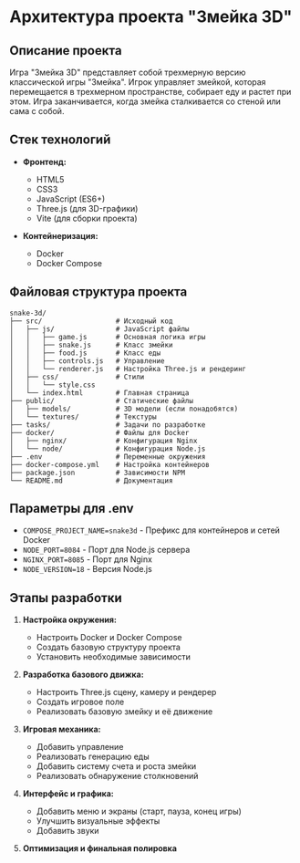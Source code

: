 # Архитектура проекта "Змейка 3D"

## Описание проекта
Игра "Змейка 3D" представляет собой трехмерную версию классической игры "Змейка". Игрок управляет змейкой, которая перемещается в трехмерном пространстве, собирает еду и растет при этом. Игра заканчивается, когда змейка сталкивается со стеной или сама с собой.

## Стек технологий
- **Фронтенд:**
  - HTML5
  - CSS3
  - JavaScript (ES6+)
  - Three.js (для 3D-графики)
  - Vite (для сборки проекта)

- **Контейнеризация:**
  - Docker
  - Docker Compose

## Файловая структура проекта
```
snake-3d/
├── src/                  # Исходный код
│   ├── js/               # JavaScript файлы
│   │   ├── game.js       # Основная логика игры
│   │   ├── snake.js      # Класс змейки
│   │   ├── food.js       # Класс еды
│   │   ├── controls.js   # Управление
│   │   └── renderer.js   # Настройка Three.js и рендеринг
│   ├── css/              # Стили
│   │   └── style.css
│   └── index.html        # Главная страница
├── public/               # Статические файлы
│   ├── models/           # 3D модели (если понадобятся)
│   └── textures/         # Текстуры
├── tasks/                # Задачи по разработке
├── docker/               # Файлы для Docker
│   ├── nginx/            # Конфигурация Nginx
│   └── node/             # Конфигурация Node.js
├── .env                  # Переменные окружения
├── docker-compose.yml    # Настройка контейнеров
├── package.json          # Зависимости NPM
└── README.md             # Документация
```

## Параметры для .env
- `COMPOSE_PROJECT_NAME=snake3d` - Префикс для контейнеров и сетей Docker
- `NODE_PORT=8084` - Порт для Node.js сервера
- `NGINX_PORT=8085` - Порт для Nginx
- `NODE_VERSION=18` - Версия Node.js

## Этапы разработки
1. **Настройка окружения:**
   - Настроить Docker и Docker Compose
   - Создать базовую структуру проекта
   - Установить необходимые зависимости

2. **Разработка базового движка:**
   - Настроить Three.js сцену, камеру и рендерер
   - Создать игровое поле
   - Реализовать базовую змейку и её движение

3. **Игровая механика:**
   - Добавить управление
   - Реализовать генерацию еды
   - Добавить систему счета и роста змейки
   - Реализовать обнаружение столкновений

4. **Интерфейс и графика:**
   - Добавить меню и экраны (старт, пауза, конец игры)
   - Улучшить визуальные эффекты
   - Добавить звуки

5. **Оптимизация и финальная полировка** 
